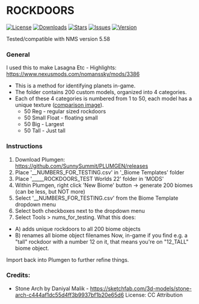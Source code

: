 # ROCKDOORS

[![License](https://img.shields.io/github/license/SunnySummit/Rockdoors-NMS-Biome-Identifier-System)](https://github.com/SunnySummit/Rockdoors-NMS-Biome-Identifier-System/blob/main/LICENSE)
[![Downloads](https://img.shields.io/github/downloads/SunnySummit/Rockdoors-NMS-Biome-Identifier-System/total.svg)](https://github.com/SunnySummit/Rockdoors-NMS-Biome-Identifier-System/releases)
[![Stars](https://img.shields.io/github/stars/SunnySummit/Rockdoors-NMS-Biome-Identifier-System)](https://github.com/SunnySummit/Rockdoors-NMS-Biome-Identifier-System/stargazers)
[![Issues](https://img.shields.io/github/issues/SunnySummit/Rockdoors-NMS-Biome-Identifier-System)](https://github.com/SunnySummit/Rockdoors-NMS-Biome-Identifier-System/issues)
[![Version](https://img.shields.io/github/v/release/SunnySummit/Rockdoors-NMS-Biome-Identifier-System)](https://github.com/SunnySummit/Rockdoors-NMS-Biome-Identifier-System/releases)

Tested/compatible with NMS version 5.58

### General

I used this to make Lasagna Etc - Highlights: https://www.nexusmods.com/nomanssky/mods/3386

+ This is a method for identifying planets in-game.
+ The folder contains 200 custom models, organized into 4 categories.
+ Each of these 4 categories is numbered from 1 to 50, each model has a unique texture ([comparison image](https://github.com/SunnySummit/Rockdoors-NMS-Biome-Identifier-System/blob/main/rockdoors%20compared.jpg)).
	+ 50 Reg - regular sized rockdoors
	+ 50 Small Float - floating small
	+ 50 Big - Largest
	+ 50 Tall - Just tall

### Instructions

1. Download Plumgen: https://github.com/SunnySummit/PLUMGEN/releases
2. Place '__NUMBERS_FOR_TESTING.csv' in '_Biome Templates' folder
3. Place '_____ROCKDOORS_TEST Worlds 22' folder in 'MODS'
4. Within Plumgen, right click 'New Biome' button -> generate 200 biomes (can be less, but NOT more)
5. Select '__NUMBERS_FOR_TESTING.csv' from the Biome Template dropdown menu
6. Select both checkboxes next to the dropdown menu
7. Select Tools > nums_for_testing. What this does:
+ A) adds unique rockdoors to all 200 biome objects
+ B) renames all biome object filenames
Now, in-game if you find e.g. a "tall" rockdoor with a number 12 on it, that means you're on "12_TALL" biome object.

Import back into Plumgen to further refine things.

### Credits:

+ Stone Arch by Daniyal Malik - https://sketchfab.com/3d-models/stone-arch-c444af1dc55d4ff3b9937bf1b20e65d6 License: CC Attribution
